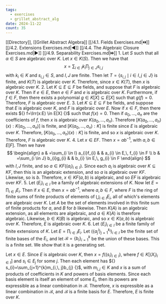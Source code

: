 ```yaml
---
tags:
  - exercises
  - grillet_abstract_alg
date: 2024-11-22
count: 35
---
```

[[Directory]], [[Grillet Abstract Algebra]]
[[/4.1. Fields Exercises.md|🞀🞀]] [[/4.2. Extensions Exercises.md|◀]] [[/4.4. The Algebraic Closure Exercises.md|▶]] [[/4.9. Separability Exercises.md|🞂🞂]]
1. 
Let $S$ such that all ${} \alpha \in S {}$ are algebraic over $K {}$. Let ${} x \in K(S)$. Then we have that
$$
x=\sum _{i \in I} k_{i} \prod _{j \in J} s_{i,\, j}
$$
with ${} k_{i} \in K {}$ and ${} s_{i,\, j} \in S {}$, and $I,\, J {}$ are finite. Then let ${} T=\{ s_{i,\, j} \mid i \in I,\, j \in J\} {}$ is finite, and $K(T) {}$ is algebraic over $K {}$. Therefore, since ${} x \in K(T) {}$, then $x$ is algebraic over ${} K {}$.
2. 
Let ${} K \subseteq E \subseteq F {}$ be fields, and suppose that $F$ is algebraic over $K$. Then if ${} e \in E {}$, then ${} e \in F {}$ and $e$ is algebraic over $K$. Furthermore, if ${} f \in F {}$, then there exists a polynomial ${} g \in K[X] \subseteq E[X] {}$ such that ${} g(f)=0 {}$. Therefore, $F$ is algebraic over $E$.
3. 
Let ${} K \subseteq E \subseteq F {}$ be fields, and suppose that $E$ is algebraic over $K$, and $F$ is algebraic over $E$. Now if ${} x \in F {}$, then there exists ${} f=\Irr(x:E) \in E[X] {}$ such that ${} f(x)=0 {}$. Then if ${} a_{0},\,\dots,\,a_{n} {}$ are the coefficients of $f {}$, then ${} x$ is algebraic over ${} K(a_{0},\,\dots,\,a_{n}) {}$. Therefore ${} [K(a_{0},\,\dots,\,a_{n})(x):K(a_{0},\,\dots,\,a_{n})] {}$ is finite, and ${} [K(a_{0},\,\dots,\,a_{n}):K] {}$ is finite since $E {}$ is algebraic over $K$. Therefore, ${} [K(a_{0},\,\dots,\,a_{n})(x):K] {}$ is finite, and so $x$ is algebraic over $K {}$. Therefore, $F$ is algebraic over $K$.
4. 
Let ${} x \in EF {}$. Then ${} x=ab^{-1} {}$, with ${} a,\, b \in E[F] {}$. Then we have
$$
\begin{align}
a & =\sum_{i \in I} a_{i}f_{i} &  & a_{i} \in E,\, f_{i} \in F \\
b & =\sum_{i \in J} b_{i}g_{i} &  & b_{i} \in E,\, g_{i} \in F
\end{align}
$$
with ${} I,\, J {}$ finite, and so ${} a \in KF((a_{i})_{i \in I}) {}$. Since each ${} a_{i}$ is algebraic over ${} K \subseteq KF {}$, then this is an algebraic extension, and so $a$ is algebraic over $KF$. Likewise, so is $b$. Therefore, ${} x \in KF(a,\, b) {}$ is algebraic, and so $EF$ is algebraic over $KF {}$.
5. 
Let ${} (E_{i})_{i \in I} {}$ be a family of algebraic extensions of $K$. Now let ${} E= \prod_{i\in I} E_{i} {}$. Then if ${} x \in E {}$, then ${} x=ab^{-1} {}$, where ${} a,\, b \in F {}$, where $F {}$ is the ring of finite sums of finite products of elements of ${} \bigcup_{i\in I} E_{i} {}$, all of which's elements are algebraic over $K {}$. Let ${} A$ be the set of elements involved in this finite sum of finite products for $a$, and $B {}$ for ${} b {}$ likewise. Then $K(A)$ is an algebraic extension, as all elements are algebraic, and ${} a \in K(A) {}$ is therefore algebraic. Likewise, ${} b \in K(B) {}$ is algebraic, and so ${} x \in K(a,\, b) {}$ is algebraic over $K$. Therefore, $E$ is algebraic over $K$.
6. 
Let ${} (E_{i})_{i \in I} {}$ be a finite family of finite extensions of $K$. Let ${} E=\prod_{i\in I} E_{i} {}$. Let ${} \left( \{ a_{j}^{i} \}_{j=1}^{k_{i}}  \right)_{i \in I} {}$ be the finite set of finite bases of the ${} E_{i} {}$, and let ${} \mathcal{B}=\{ b_{i} \}_{i=1}^{k}  {}$ be the union of these bases. This is a finite set. We show that it is a generating set. 

Let ${} x \in E {}$. Since $E$ is algebraic over $K$, then ${} x=f((s_{i})_{i \in I}) {}$, where ${} f \in K[(X_{i})_{i \in I}] {}$ and ${} s_{i} \in E_{j} {}$ for some $j {}$. Then each element has ${} s_{i}=\sum_{j=1}^{k}m_{i,\, j}b_{j} {}$, with ${} m_{i,\, j} \in K {}$ and ${} x$ is a sum of products of coefficients in $K$ and powers of basis elements. Since each basis element is itself an element of some ${} E_{i} {}$, then its powers are expressible as a linear combination in ${} \mathcal{B}$. Therefore, $x$ is expressible as a linear combination in $\mathcal{B}$, and $\mathcal{B}$ is a finite basis for $E$. Therefore, $E$ is finite over $K$. 
